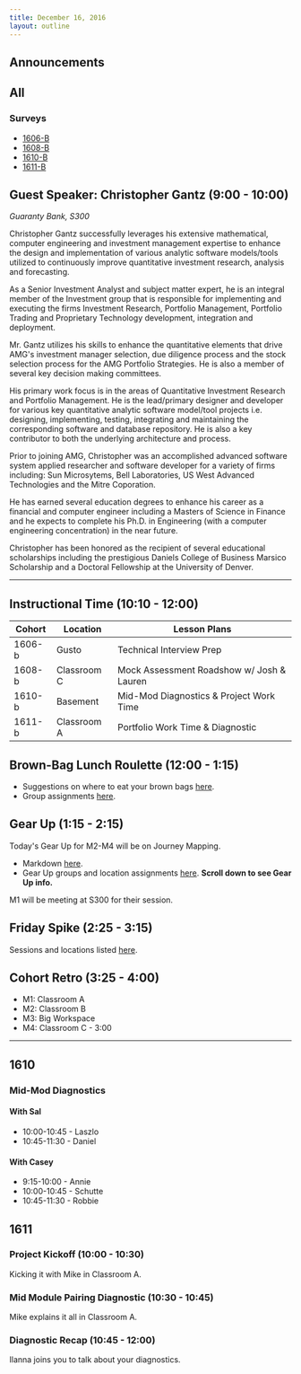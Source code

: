 ```yaml
---
title: December 16, 2016
layout: outline
---
```



## Announcements

## All

### Surveys
* [1606-B](https://goo.gl/forms/AxWYkLOFvvUwS11s2)
* [1608-B](https://goo.gl/forms/3tB5gGgdAFi9XMQM2)
* [1610-B](https://goo.gl/forms/pBDdEBykGXxQIt1o2)
* [1611-B](https://docs.google.com/a/casimircreative.com/forms/d/1Ea4So4SHWho-DVSasgFMOPs4MvmqHq-KRU6by7o2A7o/edit)

## Guest Speaker: Christopher Gantz (9:00 - 10:00)
*Guaranty Bank, S300*

Christopher Gantz successfully leverages his extensive mathematical, computer engineering and investment management expertise to enhance the design and implementation of various analytic software models/tools utilized to continuously improve quantitative investment research, analysis and forecasting.

As a Senior Investment Analyst and subject matter expert, he is an integral member of the Investment group that is responsible for implementing and executing the firms Investment Research, Portfolio Management, Portfolio Trading and Proprietary Technology development, integration and deployment.

Mr. Gantz utilizes his skills to enhance the quantitative elements that drive AMG's investment manager selection, due diligence process and the stock selection process for the AMG Portfolio Strategies. He is also a member of several key decision making committees.

His primary work focus is in the areas of Quantitative Investment Research and Portfolio Management. He is the lead/primary designer and developer for various key quantitative analytic software model/tool projects i.e. designing, implementing, testing, integrating and maintaining the corresponding software and database repository. He is also a key contributor to both the underlying architecture and process.

Prior to joining AMG, Christopher was an accomplished advanced software system applied researcher and software developer for a variety of firms including: Sun Microsytems, Bell Laboratories, US West Advanced Technologies and the Mitre Coporation.

He has earned several education degrees to enhance his career as a financial and computer engineer including a Masters of Science in Finance and he expects to complete his Ph.D. in Engineering (with a computer engineering concentration) in the near future.

Christopher has been honored as the recipient of several educational scholarships including the prestigious Daniels College of Business Marsico Scholarship and a Doctoral Fellowship at the University of Denver.


***

## Instructional Time (10:10 - 12:00)

| Cohort | Location | Lesson Plans |
| ------ | -------- | ------------ |
| 1606-b | Gusto | Technical Interview Prep |
| 1608-b | Classroom C | Mock Assessment Roadshow w/ Josh & Lauren |
| 1610-b | Basement | Mid-Mod Diagnostics & Project Work Time |
| 1611-b | Classroom A | Portfolio Work Time & Diagnostic|

## Brown-Bag Lunch Roulette (12:00 - 1:15)

* Suggestions on where to eat your brown bags [here](http://goo.gl/mHcSpv).
* Group assignments [here](https://github.com/turingschool/interdisciplinary-planning/blob/master/groups/20161216.markdown).

## Gear Up (1:15 - 2:15)
Today's Gear Up for M2-M4 will be on Journey Mapping.

* Markdown [here](https://github.com/turingschool/gear-up/blob/master/journey-mapping.markdown).
* Gear Up groups and location assignments [here](https://github.com/turingschool/interdisciplinary-planning/blob/master/groups/20161216.markdown). **Scroll down to see Gear Up info.**

M1 will be meeting at S300 for their session.


## Friday Spike (2:25 - 3:15)

Sessions and locations listed [here](https://docs.google.com/spreadsheets/d/1K5JRLoSOHwv4SqE3B6uuXNFuZ9chn3Xop_9fpB9Wyh4/edit?usp=sharing).

## Cohort Retro (3:25 - 4:00)

* M1: Classroom A
* M2: Classroom B
* M3: Big Workspace
* M4: Classroom C - 3:00

***

## 1610

### Mid-Mod Diagnostics

#### With Sal

* 10:00-10:45 - Laszlo
* 10:45-11:30 - Daniel

#### With Casey

* 9:15-10:00 - Annie
* 10:00-10:45 - Schutte
* 10:45-11:30 - Robbie


## 1611

### Project Kickoff (10:00 - 10:30)

Kicking it with Mike in Classroom A.

### Mid Module Pairing Diagnostic (10:30 - 10:45)

Mike explains it all in Classroom A.

### Diagnostic Recap (10:45 - 12:00)

Ilanna joins you to talk about your diagnostics.
